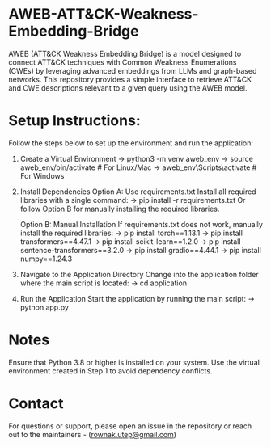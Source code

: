# AWEB-ATT&CK-Weakness-Embedding-Bridge
AWEB (ATT&amp;CK Weakness Embedding Bridge) is a model designed to connect ATT&amp;CK techniques with Common Weakness Enumerations (CWEs) by leveraging advanced embeddings from LLMs and graph-based networks. This repository provides a simple interface to retrieve ATT&amp;CK and CWE descriptions relevant to a given query using the AWEB model.

# Setup Instructions:
Follow the steps below to set up the environment and run the application:

1. Create a Virtual Environment
   -> python3 -m venv aweb_env
   -> source aweb_env/bin/activate # For Linux/Mac
   -> aweb_env\Scripts\activate   # For Windows
   
2. Install Dependencies
   Option A: Use requirements.txt
   Install all required libraries with a single command:
   -> pip install -r requirements.txt
   Or follow Option B for manually installing the required libraries.
   
   Option B: Manual Installation
   If requirements.txt does not work, manually install the required libraries:
   -> pip install torch==1.13.1
   -> pip install transformers==4.47.1
   -> pip install scikit-learn==1.2.0
   -> pip install sentence-transformers==3.2.0
   -> pip install gradio==4.44.1
   -> pip install numpy==1.24.3
   
3. Navigate to the Application Directory
   Change into the application folder where the main script is located:
   -> cd application
4. Run the Application
   Start the application by running the main script:
   -> python app.py

# Notes
Ensure that Python 3.8 or higher is installed on your system.
Use the virtual environment created in Step 1 to avoid dependency conflicts.
# Contact
For questions or support, please open an issue in the repository or reach out to the maintainers - (rownak.utep@gmail.com)
